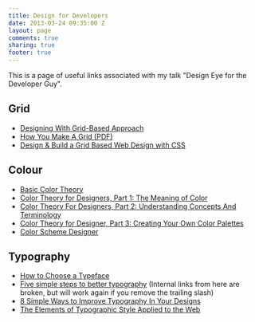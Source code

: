 ```yaml
---
title: Design for Developers
date: 2013-03-24 09:35:00 Z
layout: page
comments: true
sharing: true
footer: true
---
```


This is a page of useful links associated with my talk "Design Eye for the Developer Guy".

## Grid

*   [Designing With Grid-Based Approach][1]
*   [How You Make A Grid (PDF)][2]
*   [Design & Build a Grid Based Web Design with CSS][3]

## Colour

*   [Basic Color Theory][4]
*   [Color Theory for Designers, Part 1: The Meaning of Color][5]
*   [Color Theory For Designers, Part 2: Understanding Concepts And Terminology][6]
*   [Color Theory for Designer, Part 3: Creating Your Own Color Palettes][7]
*   [Color Scheme Designer][8]

## Typography

*   [How to Choose a Typeface][9]
*   [Five simple steps to better typography][10] (Internal links from here are broken, but will work again if you remove the trailing slash)
*   [8 Simple Ways to Improve Typography In Your Designs][11]
*   [The Elements of Typographic Style Applied to the Web][12]

 [1]: http://www.smashingmagazine.com/2007/04/14/designing-with-grid-based-approach/
 [2]: http://typophile.com/files/How%20you%20make%20a%20grid.pdf
 [3]: http://line25.com/tutorials/design-build-a-grid-based-web-design-with-css
 [4]: http://www.colormatters.com/color-and-design/basic-color-theory
 [5]: http://www.smashingmagazine.com/2010/01/28/color-theory-for-designers-part-1-the-meaning-of-color/
 [6]: http://www.smashingmagazine.com/2010/02/02/color-theory-for-designers-part-2-understanding-concepts-and-terminology/
 [7]: http://www.smashingmagazine.com/2010/02/08/color-theory-for-designer-part-3-creating-your-own-color-palettes/
 [8]: http://colorschemedesigner.com
 [9]: http://www.smashingmagazine.com/2011/03/24/how-to-choose-a-typeface/
 [10]: http://markboulton.co.uk/journal/five-simple-steps-to-better-typography
 [11]: http://coding.smashingmagazine.com/2009/04/03/8-simple-ways-to-improve-typography-in-your-designs/
 [12]: http://webtypography.net
